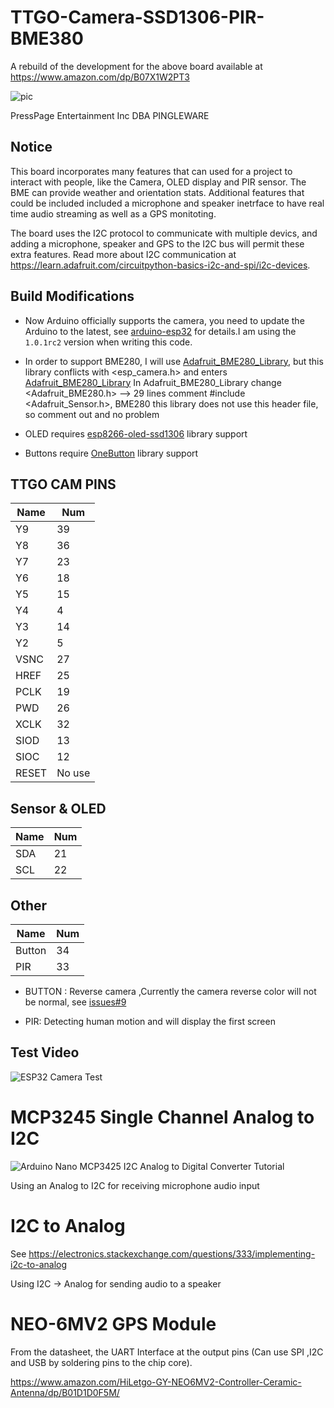 # TTGO-Camera-SSD1306-PIR-BME380
A rebuild of the development for the above board available at https://www.amazon.com/dp/B07X1W2PT3

![pic](image/1.jpg)

PressPage Entertainment Inc DBA PINGLEWARE

## Notice
This board incorporates many features that can used for a project to interact with people, like the Camera, OLED display and PIR sensor. The BME can provide weather and orientation stats. Additional features that could be included included a microphone and speaker inetrface to have real time audio streaming as well as a GPS monitoting.

The board uses the I2C protocol to communicate with multiple devics, and adding a microphone, speaker and GPS to the I2C bus will permit these extra features. Read more about I2C communication at https://learn.adafruit.com/circuitpython-basics-i2c-and-spi/i2c-devices.

## Build Modifications

- Now Arduino officially supports the camera, you need to update the Arduino to the latest, see [arduino-esp32](https://github.com/espressif/arduino-esp32/releases) for details.I am using the `1.0.1rc2` version when writing this code.
  
- In order to support BME280, I will use [Adafruit_BME280_Library](https://github.com/adafruit/Adafruit_BME280_Library), but this library conflicts with <esp_camera.h> and enters [Adafruit_BME280_Library](https://github.com/adafruit/Adafruit_BME280_Library) In Adafruit_BME280_Library change <Adafruit_BME280.h> --> 29 lines comment #include <Adafruit_Sensor.h>, BME280 this library does not use this header file, so comment out and no problem

- OLED requires [esp8266-oled-ssd1306](https://github.com/ThingPulse/esp8266-oled-ssd1306) library support
  
- Buttons require [OneButton](https://github.com/mathertel/OneButton) library support

## TTGO CAM PINS
| Name  | Num    |
| ----- | ------ |
| Y9    | 39     |
| Y8    | 36     |
| Y7    | 23     |
| Y6    | 18     |
| Y5    | 15     |
| Y4    | 4      |
| Y3    | 14     |
| Y2    | 5      |
| VSNC  | 27     |
| HREF  | 25     |
| PCLK  | 19     |
| PWD   | 26     |
| XCLK  | 32     |
| SIOD  | 13     |
| SIOC  | 12     |
| RESET | No use |

## Sensor & OLED
| Name | Num |
| ---- | --- |
| SDA  | 21  |
| SCL  | 22  |

## Other
| Name   | Num |
| ------ | --- |
| Button | 34  |
| PIR    | 33  |

* BUTTON : Reverse camera ,Currently the camera reverse color will not be normal, see [issues#9](https://github.com/espressif/esp32-camera/issues/9)
  
* PIR: Detecting human motion and will display the first screen



## Test Video
![ESP32 Camera Test](https://www.youtube.com/watch?v=CibcsmurTbo)

# MCP3245 Single Channel Analog to I2C
![Arduino Nano MCP3425 I2C Analog to Digital Converter Tutorial](https://www.youtube.com/watch?v=8mtNd0gtG8M)

Using an Analog to I2C for receiving microphone audio input

# I2C to Analog
See https://electronics.stackexchange.com/questions/333/implementing-i2c-to-analog

Using I2C -> Analog for sending audio to a speaker

# NEO-6MV2 GPS Module
From the datasheet, the UART Interface at the output pins (Can use SPI ,I2C and USB by soldering pins to the chip core).

https://www.amazon.com/HiLetgo-GY-NEO6MV2-Controller-Ceramic-Antenna/dp/B01D1D0F5M/
